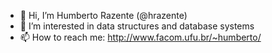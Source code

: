 - 👋 Hi, I’m Humberto Razente (@hrazente)
- 👀 I’m interested in data structures and database systems
- 📫 How to reach me: http://www.facom.ufu.br/~humberto/

<!---
hrazente/hrazente is a ✨ special ✨ repository because its `README.md` (this file) appears on your GitHub profile.
You can click the Preview link to take a look at your changes.
--->
